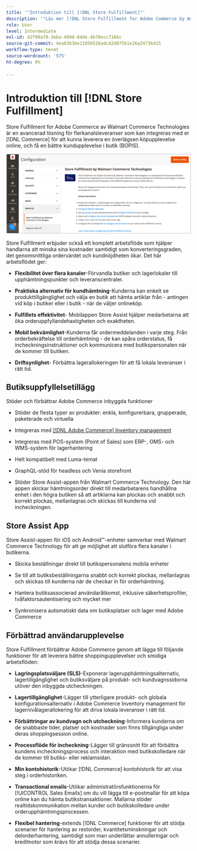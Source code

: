 ```yaml
---
title: '"Introduktion till [!DNL Store Fulfillment]"'
description: '"Läs mer [!DNL Store Fulfillment for Adobe Commerce by Walmart Commerce Technologies] har stöd för att köpa online, hämta i butik (BOPIS) för kunder. Använd mobilen Store Assist för att effektivisera BOPIS-leveranser och orderbehandling för butikskolledare och Commerce-kunder."'
role: User
level: Intermediate
exl-id: d2f90af8-3eba-499d-84de-4b70ecc7166c
source-git-commit: 4ea03b3be11056526adc42d875b1e26a24736d15
workflow-type: tm+mt
source-wordcount: '575'
ht-degree: 0%

---
```


# Introduktion till [!DNL Store Fulfillment]

Store Fulfillment for Adobe Commerce av Walmart Commerce Technologies är en avancerad lösning för flerkanalsleveranser som kan integreras med er [!DNL Commerce] för att kunna leverera en överlägsen köpupplevelse online, och få en bättre kundupplevelse i butik (BOPIS).

![Konfiguration av Adobe-administratör för lagringslösning](assets/store-fulfillment-admin-home.png)

Store Fulfillment erbjuder också ett komplett arbetsflöde som hjälper handlarna att minska sina kostnader samtidigt som konverteringsgraden, det genomsnittliga ordervärdet och kundnöjdheten ökar. Det här arbetsflödet ger:

* **Flexibilitet över flera kanaler**-Förvandla butiker och lagerlokaler till upphämtningspunkter och leveranscentraler.

* **Praktiska alternativ för kundhämtning**-Kunderna kan enkelt se produkttillgänglighet och välja en butik att hämta artiklar från - antingen vid köp i butiker eller i butik - när de väljer onlineköp.

* **Fulfillets effektivitet**- Mobilappen Store Assist hjälper medarbetarna att öka orderuppfyllandehastigheten och exaktheten.

* **Mobil bekvämlighet**-Kunderna får ordermeddelanden i varje steg. Från orderbekräftelse till orderhämtning - de kan spåra orderstatus, få incheckningsinstruktioner och kommunicera med butikspersonalen när de kommer till butiken.

* **Driftsynlighet**- Förbättra lagerallokeringen för att få lokala leveranser i rätt tid.

## Butiksuppfyllelsetillägg

Stöder och förbättrar Adobe Commerce inbyggda funktioner

* Stöder de flesta typer av produkter: enkla, konfigurerbara, grupperade, paketerade och virtuella

* Integreras med [[!DNL Adobe Commerce] Inventory management](https://docs.magento.com/user-guide/catalog/inventory-learn-more.html)

* Integreras med POS-system (Point of Sales) som ERP-, OMS- och WMS-system för lagerhantering

* Helt kompatibelt med Luma-temat

* GraphQL-stöd för headless och Venia storefront

* Stöder Store Assist-appen från Walmart Commerce Technology. Den här appen skickar hämtningsorder direkt till medarbetarens handhållna enhet i den högra butiken så att artiklarna kan plockas och snabbt och korrekt plockas, mellanlagras och skickas till kunderna vid incheckningen.

## Store Assist App

Store Assist-appen för iOS och Android™-enheter samverkar med Walmart Commerce Technology för att ge möjlighet att slutföra flera kanaler i butikerna.

* Skicka beställningar direkt till butikspersonalens mobila enheter

* Se till att butiksbeställningarna snabbt och korrekt plockas, mellanlagras och skickas till kunderna när de checkar in för orderhämtning.

* Hantera butiksassocierad användaråtkomst, inklusive säkerhetsprofiler, tvåfaktorsautentisering och mycket mer

* Synkronisera automatiskt data om butiksplatser och lager med Adobe Commerce

## Förbättrad användarupplevelse

Store Fulfillment förbättrar Adobe Commerce genom att lägga till följande funktioner för att leverera bättre shoppingupplevelser och smidiga arbetsflöden:

* **Lagringsplatsväljare (SLS)**-Exponerar lagerupphämtningsalternativ, lagertillgänglighet och butiksväljare på produkt- och kundvagnssidorna utöver den inbyggda utcheckningen.

* **Lagertillgänglighet**-Lägger till ytterligare produkt- och globala konfigurationsalternativ i Adobe Commerce Inventory management för lagernivålagerallokering för att driva lokala leveranser i rätt tid.

* **Förbättringar av kundvagn och utcheckning**-Informera kunderna om de snabbaste tider, platser och kostnader som finns tillgängliga under deras shoppingsession online.

* **Processflöde för incheckning**-Lägger till gränssnitt för att förbättra kundens incheckningsprocess och interaktion med butikskolledare när de kommer till butiks- eller reklamsidan.

* **Min kontohistorik**-Utökar [!DNL Commerce] kontohistorik för att visa steg i orderhistoriken.

* **Transactional emails**-Utökar administratörsfunktionerna för [!UICONTROL Sales Emails] om du vill lägga till e-postmallar för att köpa online kan du hämta butikstransaktioner. Mallarna stöder realtidskommunikation mellan kunder och butikskolledare under orderupphämtningsprocessen.

* **Flexibel hantering**-extends [!DNL Commerce] funktioner för att stödja scenarier för hantering av restorder, kvantitetsminskningar och delorderhantering, samtidigt som man underlättar annulleringar och kreditnotor som krävs för att stödja dessa scenarier.
